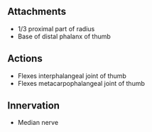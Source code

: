 ## Attachments
- 1/3 proximal part of radius
- Base of distal phalanx of thumb
## Actions 
- Flexes interphalangeal joint of thumb
- Flexes metacarpophalangeal joint of thumb
## Innervation 
- Median nerve